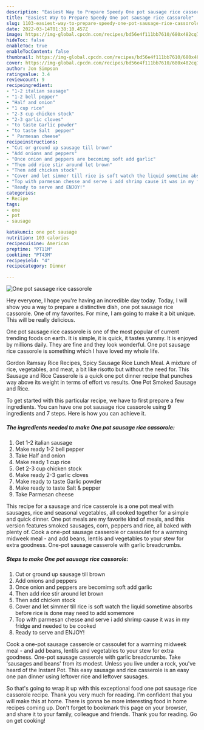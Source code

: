 ```yaml
---
description: "Easiest Way to Prepare Speedy One pot sausage rice cassorole"
title: "Easiest Way to Prepare Speedy One pot sausage rice cassorole"
slug: 1103-easiest-way-to-prepare-speedy-one-pot-sausage-rice-cassorole
date: 2022-03-14T01:38:10.457Z
image: https://img-global.cpcdn.com/recipes/bd56e4f111bb7610/680x482cq70/one-pot-sausage-rice-cassorole-recipe-main-photo.jpg
hideToc: false
enableToc: true
enableTocContent: false
thumbnail: https://img-global.cpcdn.com/recipes/bd56e4f111bb7610/680x482cq70/one-pot-sausage-rice-cassorole-recipe-main-photo.jpg
cover: https://img-global.cpcdn.com/recipes/bd56e4f111bb7610/680x482cq70/one-pot-sausage-rice-cassorole-recipe-main-photo.jpg
author: Jon Simpson
ratingvalue: 3.4
reviewcount: 9
recipeingredient:
- "1-2 italian sausage"
- "1-2 bell pepper"
- "Half and onion"
- "1 cup rice"
- "2-3 cup chicken stock"
- "2-3 garlic cloves"
- "to taste Garlic powder"
- "to taste Salt  pepper"
- " Parmesan cheese"
recipeinstructions:
- "Cut or ground up sausage till brown"
- "Add onions and peppers"
- "Once onion and peppers are becomimg soft add garlic"
- "Then add rice stir around let brown"
- "Then add chicken stock"
- "Cover and let simmer till rice is soft watch the liquid sometime absorbs before rice is done may need to add somemore"
- "Top with parmesan chesse and serve i add shrimp cause it was in my fridge and needed to be cooked"
- "Ready to serve and ENJOY!"
categories:
- Recipe
tags:
- one
- pot
- sausage

katakunci: one pot sausage 
nutrition: 103 calories
recipecuisine: American
preptime: "PT11M"
cooktime: "PT43M"
recipeyield: "4"
recipecategory: Dinner

---
```



![One pot sausage rice cassorole](https://img-global.cpcdn.com/recipes/bd56e4f111bb7610/680x482cq70/one-pot-sausage-rice-cassorole-recipe-main-photo.jpg)

Hey everyone, I hope you're having an incredible day today. Today, I will show you a way to prepare a distinctive dish, one pot sausage rice cassorole. One of my favorites. For mine, I am going to make it a bit unique. This will be really delicious.

One pot sausage rice cassorole is one of the most popular of current trending foods on earth. It is simple, it is quick, it tastes yummy. It is enjoyed by millions daily. They are fine and they look wonderful. One pot sausage rice cassorole is something which I have loved my whole life.

Gordon Ramsay Rice Recipes, Spicy Sausage Rice Lunch Meal. A mixture of rice, vegetables, and meat, a bit like risotto but without the need for. This Sausage and Rice Casserole is a quick one pot dinner recipe that punches way above its weight in terms of effort vs results. One Pot Smoked Sausage and Rice.


To get started with this particular recipe, we have to first prepare a few ingredients. You can have one pot sausage rice cassorole using 9 ingredients and 7 steps. Here is how you can achieve it.

<!--inarticleads1-->

##### The ingredients needed to make One pot sausage rice cassorole:

1. Get 1-2 italian sausage
1. Make ready 1-2 bell pepper
1. Take Half and onion
1. Make ready 1 cup rice
1. Get 2-3 cup chicken stock
1. Make ready 2-3 garlic cloves
1. Make ready to taste Garlic powder
1. Make ready to taste Salt &amp; pepper
1. Take  Parmesan cheese


This recipe for a sausage and rice casserole is a one pot meal with sausages, rice and seasonal vegetables, all cooked together for a simple and quick dinner. One pot meals are my favorite kind of meals, and this version features smoked sausages, corn, peppers and rice, all baked with plenty of. Cook a one-pot sausage casserole or cassoulet for a warming midweek meal - and add beans, lentils and vegetables to your stew for extra goodness. One-pot sausage casserole with garlic breadcrumbs. 

<!--inarticleads2-->

##### Steps to make One pot sausage rice cassorole:

1. Cut or ground up sausage till brown
1. Add onions and peppers
1. Once onion and peppers are becomimg soft add garlic
1. Then add rice stir around let brown
1. Then add chicken stock
1. Cover and let simmer till rice is soft watch the liquid sometime absorbs before rice is done may need to add somemore
1. Top with parmesan chesse and serve i add shrimp cause it was in my fridge and needed to be cooked
1. Ready to serve and ENJOY!

Cook a one-pot sausage casserole or cassoulet for a warming midweek meal - and add beans, lentils and vegetables to your stew for extra goodness. One-pot sausage casserole with garlic breadcrumbs. Take &#39;sausages and beans&#39; from its modest. Unless you live under a rock, you&#39;ve heard of the Instant Pot. This easy sausage and rice casserole is an easy one pan dinner using leftover rice and leftover sausages. 

So that's going to wrap it up with this exceptional food one pot sausage rice cassorole recipe. Thank you very much for reading. I'm confident that you will make this at home. There is gonna be more interesting food in home recipes coming up. Don't forget to bookmark this page on your browser, and share it to your family, colleague and friends. Thank you for reading. Go on get cooking!
